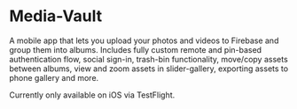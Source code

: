 # Media-Vault

A mobile app that lets you upload your photos and videos to Firebase and group them into albums.
Includes fully custom remote and pin-based authentication flow, social sign-in, trash-bin functionality, move/copy assets between albums, view and zoom assets in slider-gallery, exporting assets to phone gallery and more.

Currently only available on iOS via TestFlight.
